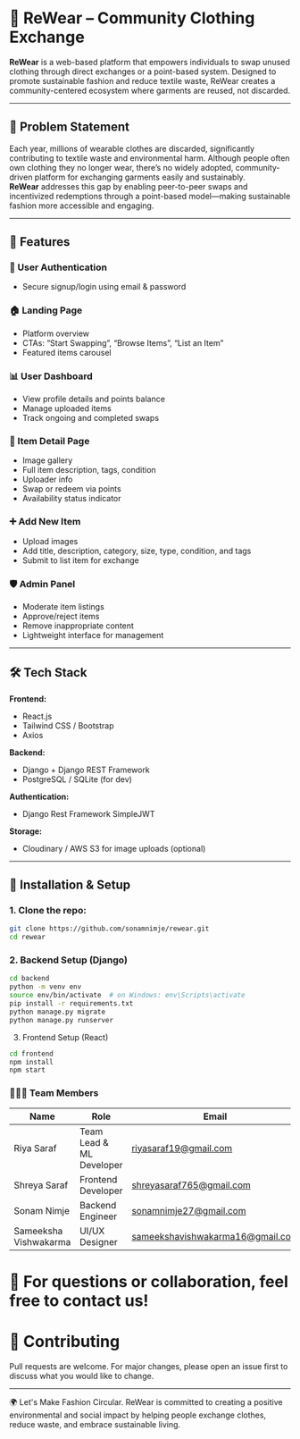 # 👕 ReWear – Community Clothing Exchange

**ReWear** is a web-based platform that empowers individuals to swap unused clothing through direct exchanges or a point-based system. Designed to promote sustainable fashion and reduce textile waste, ReWear creates a community-centered ecosystem where garments are reused, not discarded.

---

## 🧩 Problem Statement

Each year, millions of wearable clothes are discarded, significantly contributing to textile waste and environmental harm. Although people often own clothing they no longer wear, there’s no widely adopted, community-driven platform for exchanging garments easily and sustainably.  
**ReWear** addresses this gap by enabling peer-to-peer swaps and incentivized redemptions through a point-based model—making sustainable fashion more accessible and engaging.

---

## 🚀 Features

### 👤 User Authentication
- Secure signup/login using email & password

### 🏠 Landing Page
- Platform overview
- CTAs: “Start Swapping”, “Browse Items”, “List an Item”
- Featured items carousel

### 📊 User Dashboard
- View profile details and points balance
- Manage uploaded items
- Track ongoing and completed swaps

### 🧥 Item Detail Page
- Image gallery
- Full item description, tags, condition
- Uploader info
- Swap or redeem via points
- Availability status indicator

### ➕ Add New Item
- Upload images
- Add title, description, category, size, type, condition, and tags
- Submit to list item for exchange

### 🛡️ Admin Panel
- Moderate item listings
- Approve/reject items
- Remove inappropriate content
- Lightweight interface for management

---

## 🛠️ Tech Stack

**Frontend:**
- React.js
- Tailwind CSS / Bootstrap
- Axios

**Backend:**
- Django + Django REST Framework
- PostgreSQL / SQLite (for dev)

**Authentication:**
- Django Rest Framework SimpleJWT

**Storage:**
- Cloudinary / AWS S3 for image uploads (optional)

---

## 🔧 Installation & Setup

### 1. Clone the repo:

```bash
git clone https://github.com/sonamnimje/rewear.git
cd rewear
```

### 2. Backend Setup (Django)

```bash
cd backend
python -m venv env
source env/bin/activate  # on Windows: env\Scripts\activate
pip install -r requirements.txt
python manage.py migrate
python manage.py runserver
```

3. Frontend Setup (React)
```bash
cd frontend
npm install
npm start
```

### 🧑‍🤝‍🧑 Team Members

| Name          | Role                 | Email                       |
|---------------|----------------------|-----------------------------|
| Riya Saraf   | Team Lead & ML Developer | riyasaraf19@gmail.com     |
| Shreya Saraf  | Frontend Developer   | shreyasaraf765@gmail.com     |
| Sonam Nimje   | Backend Engineer     | sonamnimje27@gmail.com     |
| Sameeksha Vishwakarma    | UI/UX Designer       | sameekshavishwakarma16@gmail.com     |
 

# 📧 For questions or collaboration, feel free to contact us!

# 🤝 Contributing
Pull requests are welcome. For major changes, please open an issue first to discuss what you would like to change.


---

🌍 Let's Make Fashion Circular.
ReWear is committed to creating a positive environmental and social impact by helping people exchange clothes, reduce waste, and embrace sustainable living.

